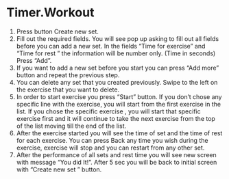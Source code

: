 # Timer.Workout

1. Press button Create new set.
2. Fill out the required fields. You will see pop up asking to fill out all fields before you can add a new set. In the fields “Time for exercise” and “Time for rest ” the information will be number only.  (Time in seconds) Press “Add”.
3. If you want to add a new set before you start you can press “Add more” button and repeat the previous step.
4. You can delete any set that you created previously. Swipe to the left on the exercise that you want to delete. 
5. In order to start  exercise you press “Start” button. If you don’t chose any specific line with the exercise, you will start from the first exercise in the list. If you chose the specific exercise ,  you will start that specific exercise first and it will continue to take the next exercise from the top of the list moving till the end of the list. 
6. After the exercise started you will see the time of set and the time of rest for each exercise. You can press Back any time you wish during the exercise, exercise will stop and you can restart from any other set. 
7. After the performance of all sets and rest time you will see new screen with  message “You did It!”. After 5 sec you will be back to initial screen with “Create new set ” button. 
